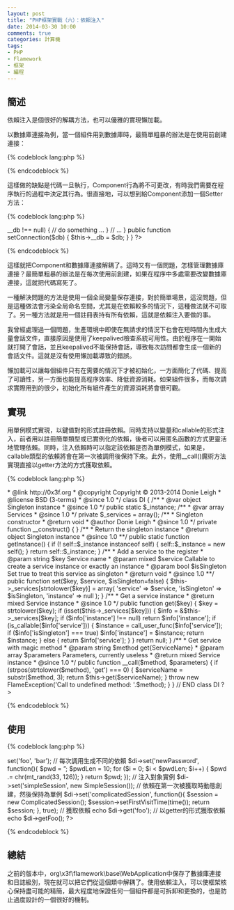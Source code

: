 ```yaml
---
layout: post
title: "PHP框架實戰（六）：依賴注入"
date: 2014-03-30 10:00
comments: true
categories: 計算機
tags:
- PHP
- Flamework
- 框架
- 編程
---
```


簡述
----

依賴注入是個很好的解耦方法，也可以優雅的實現懶加載。

以數據庫連接為例，當一個組件用到數據庫時，最簡單粗暴的辦法是在使用前創建連接：

{% codeblock lang:php %}
<?php
class Component {
    public function doSth() {
        // ...

        $db = new DatabaseConnection($schema, $host, $port, $login, $password);

        // ...
    }
}
?>
{% endcodeblock %}

這樣做的缺點是代碼一旦執行，Component行為將不可更改，有時我們需要在程序執行的過程中決定其行為。很直接地，可以想到給Component添加一個Setter方法：

{% codeblock lang:php %}
<?php
class Component {
    private $__db;

    public function doSth() {
        // ...

        if ($this->__db !== null) {
            // do something ...
        }

        // ...
    }

    public function setConnection($db) {
        $this->__db = $db;
    }
}
?>
{% endcodeblock %}

這樣就把Component和數據庫連接解耦了。這時又有一個問題，怎樣管理數據庫連接？最簡單粗暴的辦法是在每次使用前創建，如果在程序中多處需要改變數據庫連接，這就把代碼寫死了。

一種解決問題的方法是使用一個全局變量保存連接，對於簡單場景，這沒問題，但是這種做法會污染全局命名空間，尤其是在依賴較多的情況下，這種做法就不可取了。另一種方法就是用一個註冊表持有所有依賴，這就是依賴注入要做的事。

我曾經處理過一個問題，生產環境中即使在無請求的情況下也會在短時間內生成大量會話文件，直接原因是使用了keepalived檢查系統可用性。由於程序在一開始就打開了會話，並且keepalived不能保持會話，導致每次訪問都會生成一個新的會話文件。這就是沒有使用懶加載導致的錯誤。

懶加載可以讓每個組件只有在需要的情況下才被初始化，一方面簡化了代碼、提高了可讀性，另一方面也能提高程序效率、降低資源消耗。如果組件很多，而每次請求實際用到的很少，初始化所有組件產生的資源消耗將會很可觀。

實現
----

用單例模式實現，以鍵值對的形式註冊依賴。同時支持以變量和callable的形式注入，前者用以註冊簡單類型或已實例化的依賴，後者可以用匿名函數的方式更靈活地管理依賴。同時，注入依賴時可以指定該依賴是否為單例模式，如果是，callable類型的依賴將會在第一次被調用後保持下來。此外，使用__call()魔術方法實現直接以getter方法的方式獲取依賴。

{% codeblock lang:php %}
<?php
namespace org\x3f\flamework\base;
use org\x3f\flamework\exceptions\FlameException;

/**
 * Dependency Injection Class
 *
 * @author Donie Leigh <donie.leigh@gmail.com>
 * @link http://0x3f.org
 * @copyright Copyright &copy; 2013-2014 Donie Leigh
 * @license BSD (3-terms)
 * @since 1.0
 */
class DI
{
    /**
     * @var object Singleton instance
     * @since 1.0
     */
    public static $_instance;
    /**
     * @var array Services
     * @since 1.0
     */
    private $_services = array();

    /**
     * Singleton constructor
     * @return void
     * @author Donie Leigh <donie.leigh@gmail.com>
     * @since 1.0
     */
    private function __construct()
    {
    }

    /**
     * Return the singleton instance
     * @return object Singleton instance
     * @since 1.0
     **/
    public static function getInstance()
    {
        if (! self::$_instance instanceof self) {
            self::$_instance = new self();
        }
        return self::$_instance;
    }
    
    /**
     * Add a service to the register
     * @param string $key Service name
     * @param mixed $service Callable to create a service instance or exactly an instance
     * @param bool $isSingleton Set true to treat this service as singleton
     * @return void
     * @since 1.0
     **/
    public function set($key, $service, $isSingleton=false)
    {
        $this->_services[strtolower($key)] = array(
            'service' => $service,
            'isSingleton' => $isSingleton,
            'instance' => null
        );
    }
    
    /**
     * Get a service instance
     * @return mixed Service instance
     * @since 1.0
     */
    public function get($key)
    {
        $key = strtolower($key);
        if (isset($this->_services[$key])) {
            $info = &$this->_services[$key];
            if ($info['instance'] !== null)
                return $info['instance'];
            if (is_callable($info['service'])) {
                $instance = call_user_func($info['service']);
                if ($info['isSingleton'] === true)
                    $info['instance'] = $instance;
                return $instance;
            } else {
                return $info['service'];
            }
        }
        return null;
    }
    
    /**
     * Get service with magic method
     * @param string $method get{ServiceName}
     * @param array $parameters Parameters, currently useless
     * @return mixed Service instance
     * @since 1.0
     */
    public function __call($method, $parameters)
    {
        if (strpos(strtolower($method), 'get') === 0) {
            $serviceName = substr($method, 3);
            return $this->get($serviceName);
        }
        throw new FlameException('Call to undefined method: '.$method);
    }
    
} // END class DI
?>
{% endcodeblock %}

使用
----

{% codeblock lang:php %}
<?php
$di = DI::getInstance();

// 簡單類型
$di->set('foo', 'bar');

// 每次調用生成不同的依賴
$di->set('newPassword', function(){
    $pwd = ”;
    $pwdLen = 10;
    for ($i = 0; $i < $pwdLen; $i++) {
        $pwd .= chr(mt_rand(33, 126));
    }
    return $pwd;
});

// 注入對象實例
$di->set('simpleSession', new SimpleSession());

// 依賴在第一次被獲取時動態創建，然後保持為單例
$di->set('complicatedSession', function(){
    $session = new ComplicatedSession();
    $session->setFirstVisitTime(time());
    return $session;
}, true);

// 獲取依賴
echo $di->get('foo');

// 以getter的形式獲取依賴
echo $di->getFoo();
?>
{% endcodeblock %}

總結
----

之前的版本中，org\x3f\flamework\base\WebApplication中保存了數據庫連接和日誌級別，現在就可以把它們從這個類中解耦了。使用依賴注入，可以使框架核心保持盡可能的精簡，最大程度地保證任何一個組件都是可拆卸和更換的，也是防止過度設計的一個很好的機制。
